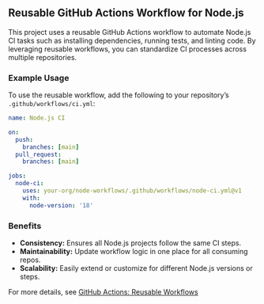 ## Reusable GitHub Actions Workflow for Node.js

This project uses a reusable GitHub Actions workflow to automate Node.js CI tasks such as installing dependencies, running tests, and linting code. By leveraging reusable workflows, you can standardize CI processes across multiple repositories.

### Example Usage

To use the reusable workflow, add the following to your repository’s `.github/workflows/ci.yml`:

```yaml
name: Node.js CI

on:
  push:
    branches: [main]
  pull_request:
    branches: [main]

jobs:
  node-ci:
    uses: your-org/node-workflows/.github/workflows/node-ci.yml@v1
    with:
      node-version: '18'
```

### Benefits

- **Consistency:** Ensures all Node.js projects follow the same CI steps.
- **Maintainability:** Update workflow logic in one place for all consuming repos.
- **Scalability:** Easily extend or customize for different Node.js versions or steps.

For more details, see [GitHub Actions: Reusable Workflows](https://docs.github.com/en/actions/using-workflows/reusing-workflows)